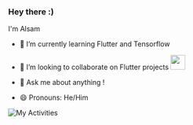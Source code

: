 ### Hey there :) 
I'm Alsam



<!--Here are some ideas to get you started:-->

<!--- 🔭 I’m currently working on ...-->
- 🌱 I’m currently learning Flutter and Tensorflow

- 👯 I’m looking to collaborate on Flutter projects <img src="https://media.giphy.com/media/WUlplcMpOCEmTGBtBW/giphy.gif" width="30"> 
<!--- 🤔 I’m looking for help with ...-->
- 💬 Ask me about anything !
<!--- 📫 How to reach me: ...-->
- 😄 Pronouns: He/Him
<!--- ⚡ Fun fact: ...
-->
<!--![Top Langs](https://github-readme-stats.vercel.app/api/top-langs/?username=alsam123&layout=compact&text_color=#262626)-->

![My Activities](https://github-readme-stats.vercel.app/api?username=alsam123&theme=tokyonight&show_icons=true)

